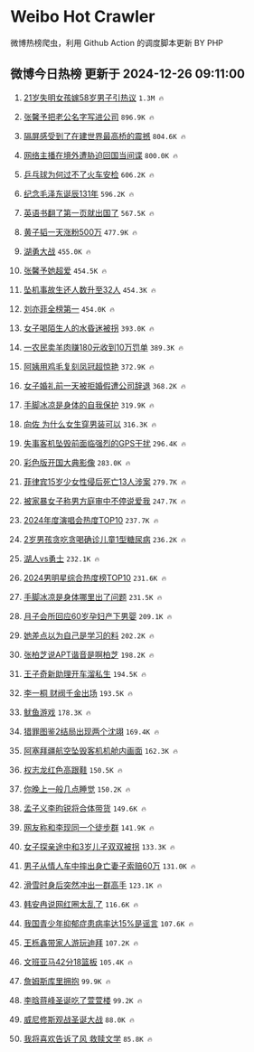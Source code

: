 # Weibo Hot Crawler 



微博热榜爬虫，利用 Github Action 的调度脚本更新 BY PHP 


## 微博今日热榜 更新于 2024-12-26 09:11:00 
1. [21岁失明女孩嫁58岁男子引热议](https://s.weibo.com/weibo?q=%2321%E5%B2%81%E5%A4%B1%E6%98%8E%E5%A5%B3%E5%AD%A9%E5%AB%8158%E5%B2%81%E7%94%B7%E5%AD%90%E5%BC%95%E7%83%AD%E8%AE%AE%23&t=31&band_rank=1&Refer=top) `1.3M 🔥` 

1. [张馨予把老公名字写进公司](https://s.weibo.com/weibo?q=%23%E5%BC%A0%E9%A6%A8%E4%BA%88%E6%8A%8A%E8%80%81%E5%85%AC%E5%90%8D%E5%AD%97%E5%86%99%E8%BF%9B%E5%85%AC%E5%8F%B8%23&t=31&band_rank=2&Refer=top) `896.9K 🔥` 

1. [隔屏感受到了在建世界最高桥的震撼](https://s.weibo.com/weibo?q=%23%E9%9A%94%E5%B1%8F%E6%84%9F%E5%8F%97%E5%88%B0%E4%BA%86%E5%9C%A8%E5%BB%BA%E4%B8%96%E7%95%8C%E6%9C%80%E9%AB%98%E6%A1%A5%E7%9A%84%E9%9C%87%E6%92%BC%23&t=31&band_rank=3&Refer=top) `804.6K 🔥` 

1. [网络主播在境外遭胁迫回国当间谍](https://s.weibo.com/weibo?q=%23%E7%BD%91%E7%BB%9C%E4%B8%BB%E6%92%AD%E5%9C%A8%E5%A2%83%E5%A4%96%E9%81%AD%E8%83%81%E8%BF%AB%E5%9B%9E%E5%9B%BD%E5%BD%93%E9%97%B4%E8%B0%8D%23&t=31&band_rank=4&Refer=top) `800.0K 🔥` 

1. [乒乓球为何过不了火车安检](https://s.weibo.com/weibo?q=%23%E4%B9%92%E4%B9%93%E7%90%83%E4%B8%BA%E4%BD%95%E8%BF%87%E4%B8%8D%E4%BA%86%E7%81%AB%E8%BD%A6%E5%AE%89%E6%A3%80%23&t=31&band_rank=5&Refer=top) `606.2K 🔥` 

1. [纪念毛泽东诞辰131年](https://s.weibo.com/weibo?q=%23%E7%BA%AA%E5%BF%B5%E6%AF%9B%E6%B3%BD%E4%B8%9C%E8%AF%9E%E8%BE%B0131%E5%B9%B4%23&t=31&band_rank=6&Refer=top) `596.2K 🔥` 

1. [英语书翻了第一页就出国了](https://s.weibo.com/weibo?q=%23%E8%8B%B1%E8%AF%AD%E4%B9%A6%E7%BF%BB%E4%BA%86%E7%AC%AC%E4%B8%80%E9%A1%B5%E5%B0%B1%E5%87%BA%E5%9B%BD%E4%BA%86%23&t=31&band_rank=7&Refer=top) `567.5K 🔥` 

1. [黄子韬一天涨粉500万](https://s.weibo.com/weibo?q=%23%E9%BB%84%E5%AD%90%E9%9F%AC%E4%B8%80%E5%A4%A9%E6%B6%A8%E7%B2%89500%E4%B8%87%23&t=31&band_rank=8&Refer=top) `477.9K 🔥` 

1. [湖勇大战](https://s.weibo.com/weibo?q=%23%E6%B9%96%E5%8B%87%E5%A4%A7%E6%88%98%23&t=31&band_rank=9&Refer=top) `455.0K 🔥` 

1. [张馨予她超爱](https://s.weibo.com/weibo?q=%23%E5%BC%A0%E9%A6%A8%E4%BA%88%E5%A5%B9%E8%B6%85%E7%88%B1%23&t=31&band_rank=10&Refer=top) `454.5K 🔥` 

1. [坠机事故生还人数升至32人](https://s.weibo.com/weibo?q=%23%E5%9D%A0%E6%9C%BA%E4%BA%8B%E6%95%85%E7%94%9F%E8%BF%98%E4%BA%BA%E6%95%B0%E5%8D%87%E8%87%B332%E4%BA%BA%23&t=31&band_rank=11&Refer=top) `454.3K 🔥` 

1. [刘亦菲全榜第一](https://s.weibo.com/weibo?q=%23%E5%88%98%E4%BA%A6%E8%8F%B2%E5%85%A8%E6%A6%9C%E7%AC%AC%E4%B8%80%23&t=31&band_rank=12&Refer=top) `454.0K 🔥` 

1. [女子喝陌生人的水昏迷被拐](https://s.weibo.com/weibo?q=%23%E5%A5%B3%E5%AD%90%E5%96%9D%E9%99%8C%E7%94%9F%E4%BA%BA%E7%9A%84%E6%B0%B4%E6%98%8F%E8%BF%B7%E8%A2%AB%E6%8B%90%23&t=31&band_rank=13&Refer=top) `393.0K 🔥` 

1. [一农民卖羊肉赚180元收到10万罚单](https://s.weibo.com/weibo?q=%23%E4%B8%80%E5%86%9C%E6%B0%91%E5%8D%96%E7%BE%8A%E8%82%89%E8%B5%9A180%E5%85%83%E6%94%B6%E5%88%B010%E4%B8%87%E7%BD%9A%E5%8D%95%23&t=31&band_rank=14&Refer=top) `389.3K 🔥` 

1. [阿姨用鸡毛复刻凤冠超惊艳](https://s.weibo.com/weibo?q=%23%E9%98%BF%E5%A7%A8%E7%94%A8%E9%B8%A1%E6%AF%9B%E5%A4%8D%E5%88%BB%E5%87%A4%E5%86%A0%E8%B6%85%E6%83%8A%E8%89%B3%23&t=31&band_rank=15&Refer=top) `372.9K 🔥` 

1. [女子婚礼前一天被拒婚假遭公司辞退](https://s.weibo.com/weibo?q=%23%E5%A5%B3%E5%AD%90%E5%A9%9A%E7%A4%BC%E5%89%8D%E4%B8%80%E5%A4%A9%E8%A2%AB%E6%8B%92%E5%A9%9A%E5%81%87%E9%81%AD%E5%85%AC%E5%8F%B8%E8%BE%9E%E9%80%80%23&t=31&band_rank=16&Refer=top) `368.2K 🔥` 

1. [手脚冰凉是身体的自我保护](https://s.weibo.com/weibo?q=%23%E6%89%8B%E8%84%9A%E5%86%B0%E5%87%89%E6%98%AF%E8%BA%AB%E4%BD%93%E7%9A%84%E8%87%AA%E6%88%91%E4%BF%9D%E6%8A%A4%23&t=31&band_rank=17&Refer=top) `319.9K 🔥` 

1. [向佐 为什么女生穿男装可以](https://s.weibo.com/weibo?q=%E5%90%91%E4%BD%90%20%E4%B8%BA%E4%BB%80%E4%B9%88%E5%A5%B3%E7%94%9F%E7%A9%BF%E7%94%B7%E8%A3%85%E5%8F%AF%E4%BB%A5&t=31&band_rank=18&Refer=top) `316.3K 🔥` 

1. [失事客机坠毁前面临强烈的GPS干扰](https://s.weibo.com/weibo?q=%23%E5%A4%B1%E4%BA%8B%E5%AE%A2%E6%9C%BA%E5%9D%A0%E6%AF%81%E5%89%8D%E9%9D%A2%E4%B8%B4%E5%BC%BA%E7%83%88%E7%9A%84GPS%E5%B9%B2%E6%89%B0%23&t=31&band_rank=19&Refer=top) `296.4K 🔥` 

1. [彩色版开国大典影像](https://s.weibo.com/weibo?q=%23%E5%BD%A9%E8%89%B2%E7%89%88%E5%BC%80%E5%9B%BD%E5%A4%A7%E5%85%B8%E5%BD%B1%E5%83%8F%23&t=31&band_rank=20&Refer=top) `283.0K 🔥` 

1. [菲律宾15岁少女性侵后死亡13人涉案](https://s.weibo.com/weibo?q=%23%E8%8F%B2%E5%BE%8B%E5%AE%BE15%E5%B2%81%E5%B0%91%E5%A5%B3%E6%80%A7%E4%BE%B5%E5%90%8E%E6%AD%BB%E4%BA%A113%E4%BA%BA%E6%B6%89%E6%A1%88%23&t=31&band_rank=21&Refer=top) `279.7K 🔥` 

1. [被家暴女子称男方庭审中不停说爱我](https://s.weibo.com/weibo?q=%23%E8%A2%AB%E5%AE%B6%E6%9A%B4%E5%A5%B3%E5%AD%90%E7%A7%B0%E7%94%B7%E6%96%B9%E5%BA%AD%E5%AE%A1%E4%B8%AD%E4%B8%8D%E5%81%9C%E8%AF%B4%E7%88%B1%E6%88%91%23&t=31&band_rank=22&Refer=top) `247.7K 🔥` 

1. [2024年度演唱会热度TOP10](https://s.weibo.com/weibo?q=%232024%E5%B9%B4%E5%BA%A6%E6%BC%94%E5%94%B1%E4%BC%9A%E7%83%AD%E5%BA%A6TOP10%23&t=31&band_rank=23&Refer=top) `237.7K 🔥` 

1. [2岁男孩贪吃贪喝确诊儿童1型糖尿病](https://s.weibo.com/weibo?q=%232%E5%B2%81%E7%94%B7%E5%AD%A9%E8%B4%AA%E5%90%83%E8%B4%AA%E5%96%9D%E7%A1%AE%E8%AF%8A%E5%84%BF%E7%AB%A51%E5%9E%8B%E7%B3%96%E5%B0%BF%E7%97%85%23&t=31&band_rank=24&Refer=top) `236.2K 🔥` 

1. [湖人vs勇士](https://s.weibo.com/weibo?q=%23%E6%B9%96%E4%BA%BAvs%E5%8B%87%E5%A3%AB%23&t=31&band_rank=25&Refer=top) `232.1K 🔥` 

1. [2024男明星综合热度榜TOP10](https://s.weibo.com/weibo?q=%232024%E7%94%B7%E6%98%8E%E6%98%9F%E7%BB%BC%E5%90%88%E7%83%AD%E5%BA%A6%E6%A6%9CTOP10%23&t=31&band_rank=26&Refer=top) `231.6K 🔥` 

1. [手脚冰凉是身体哪里出了问题](https://s.weibo.com/weibo?q=%23%E6%89%8B%E8%84%9A%E5%86%B0%E5%87%89%E6%98%AF%E8%BA%AB%E4%BD%93%E5%93%AA%E9%87%8C%E5%87%BA%E4%BA%86%E9%97%AE%E9%A2%98%23&t=31&band_rank=27&Refer=top) `231.5K 🔥` 

1. [月子会所回应60岁孕妇产下男婴](https://s.weibo.com/weibo?q=%23%E6%9C%88%E5%AD%90%E4%BC%9A%E6%89%80%E5%9B%9E%E5%BA%9460%E5%B2%81%E5%AD%95%E5%A6%87%E4%BA%A7%E4%B8%8B%E7%94%B7%E5%A9%B4%23&t=31&band_rank=28&Refer=top) `209.1K 🔥` 

1. [她差点以为自己是学习的料](https://s.weibo.com/weibo?q=%E5%A5%B9%E5%B7%AE%E7%82%B9%E4%BB%A5%E4%B8%BA%E8%87%AA%E5%B7%B1%E6%98%AF%E5%AD%A6%E4%B9%A0%E7%9A%84%E6%96%99&t=31&band_rank=29&Refer=top) `202.2K 🔥` 

1. [张柏芝说APT谐音是啊柏芝](https://s.weibo.com/weibo?q=%E5%BC%A0%E6%9F%8F%E8%8A%9D%E8%AF%B4APT%E8%B0%90%E9%9F%B3%E6%98%AF%E5%95%8A%E6%9F%8F%E8%8A%9D&t=31&band_rank=30&Refer=top) `198.2K 🔥` 

1. [王子奇新助理开车溜私生](https://s.weibo.com/weibo?q=%23%E7%8E%8B%E5%AD%90%E5%A5%87%E6%96%B0%E5%8A%A9%E7%90%86%E5%BC%80%E8%BD%A6%E6%BA%9C%E7%A7%81%E7%94%9F%23&t=31&band_rank=31&Refer=top) `194.5K 🔥` 

1. [李一桐 财阀千金出场](https://s.weibo.com/weibo?q=%E6%9D%8E%E4%B8%80%E6%A1%90%20%E8%B4%A2%E9%98%80%E5%8D%83%E9%87%91%E5%87%BA%E5%9C%BA&t=31&band_rank=32&Refer=top) `193.5K 🔥` 

1. [鱿鱼游戏](https://s.weibo.com/weibo?q=%E9%B1%BF%E9%B1%BC%E6%B8%B8%E6%88%8F&t=31&band_rank=33&Refer=top) `178.3K 🔥` 

1. [猎罪图鉴2结局出现两个沈翊](https://s.weibo.com/weibo?q=%23%E7%8C%8E%E7%BD%AA%E5%9B%BE%E9%89%B42%E7%BB%93%E5%B1%80%E5%87%BA%E7%8E%B0%E4%B8%A4%E4%B8%AA%E6%B2%88%E7%BF%8A%23&t=31&band_rank=34&Refer=top) `169.4K 🔥` 

1. [阿塞拜疆航空坠毁客机机舱内画面](https://s.weibo.com/weibo?q=%23%E9%98%BF%E5%A1%9E%E6%8B%9C%E7%96%86%E8%88%AA%E7%A9%BA%E5%9D%A0%E6%AF%81%E5%AE%A2%E6%9C%BA%E6%9C%BA%E8%88%B1%E5%86%85%E7%94%BB%E9%9D%A2%23&t=31&band_rank=35&Refer=top) `162.3K 🔥` 

1. [权志龙红色高跟鞋](https://s.weibo.com/weibo?q=%23%E6%9D%83%E5%BF%97%E9%BE%99%E7%BA%A2%E8%89%B2%E9%AB%98%E8%B7%9F%E9%9E%8B%23&t=31&band_rank=36&Refer=top) `150.5K 🔥` 

1. [你晚上一般几点睡觉](https://s.weibo.com/weibo?q=%23%E4%BD%A0%E6%99%9A%E4%B8%8A%E4%B8%80%E8%88%AC%E5%87%A0%E7%82%B9%E7%9D%A1%E8%A7%89%23&t=31&band_rank=37&Refer=top) `150.2K 🔥` 

1. [孟子义李昀锐将合体带货](https://s.weibo.com/weibo?q=%23%E5%AD%9F%E5%AD%90%E4%B9%89%E6%9D%8E%E6%98%80%E9%94%90%E5%B0%86%E5%90%88%E4%BD%93%E5%B8%A6%E8%B4%A7%23&t=31&band_rank=38&Refer=top) `149.6K 🔥` 

1. [网友称和李现同一个徒步群](https://s.weibo.com/weibo?q=%23%E7%BD%91%E5%8F%8B%E7%A7%B0%E5%92%8C%E6%9D%8E%E7%8E%B0%E5%90%8C%E4%B8%80%E4%B8%AA%E5%BE%92%E6%AD%A5%E7%BE%A4%23&t=31&band_rank=39&Refer=top) `141.9K 🔥` 

1. [女子探亲途中和3岁儿子双双被拐](https://s.weibo.com/weibo?q=%23%E5%A5%B3%E5%AD%90%E6%8E%A2%E4%BA%B2%E9%80%94%E4%B8%AD%E5%92%8C3%E5%B2%81%E5%84%BF%E5%AD%90%E5%8F%8C%E5%8F%8C%E8%A2%AB%E6%8B%90%23&t=31&band_rank=40&Refer=top) `133.3K 🔥` 

1. [男子从情人车中摔出身亡妻子索赔60万](https://s.weibo.com/weibo?q=%23%E7%94%B7%E5%AD%90%E4%BB%8E%E6%83%85%E4%BA%BA%E8%BD%A6%E4%B8%AD%E6%91%94%E5%87%BA%E8%BA%AB%E4%BA%A1%E5%A6%BB%E5%AD%90%E7%B4%A2%E8%B5%9460%E4%B8%87%23&t=31&band_rank=41&Refer=top) `131.0K 🔥` 

1. [滑雪时身后突然冲出一群高手](https://s.weibo.com/weibo?q=%23%E6%BB%91%E9%9B%AA%E6%97%B6%E8%BA%AB%E5%90%8E%E7%AA%81%E7%84%B6%E5%86%B2%E5%87%BA%E4%B8%80%E7%BE%A4%E9%AB%98%E6%89%8B%23&t=31&band_rank=42&Refer=top) `123.1K 🔥` 

1. [韩安冉说网红圈太乱了](https://s.weibo.com/weibo?q=%23%E9%9F%A9%E5%AE%89%E5%86%89%E8%AF%B4%E7%BD%91%E7%BA%A2%E5%9C%88%E5%A4%AA%E4%B9%B1%E4%BA%86%23&t=31&band_rank=43&Refer=top) `116.6K 🔥` 

1. [我国青少年抑郁症患病率达15%是谣言](https://s.weibo.com/weibo?q=%23%E6%88%91%E5%9B%BD%E9%9D%92%E5%B0%91%E5%B9%B4%E6%8A%91%E9%83%81%E7%97%87%E6%82%A3%E7%97%85%E7%8E%87%E8%BE%BE15%25%E6%98%AF%E8%B0%A3%E8%A8%80%23&t=31&band_rank=44&Refer=top) `107.6K 🔥` 

1. [王栎鑫带家人游玩迪拜](https://s.weibo.com/weibo?q=%23%E7%8E%8B%E6%A0%8E%E9%91%AB%E5%B8%A6%E5%AE%B6%E4%BA%BA%E6%B8%B8%E7%8E%A9%E8%BF%AA%E6%8B%9C%23&t=31&band_rank=45&Refer=top) `107.2K 🔥` 

1. [文班亚马42分18篮板](https://s.weibo.com/weibo?q=%23%E6%96%87%E7%8F%AD%E4%BA%9A%E9%A9%AC42%E5%88%8618%E7%AF%AE%E6%9D%BF%23&t=31&band_rank=46&Refer=top) `105.4K 🔥` 

1. [詹姆斯库里拥抱](https://s.weibo.com/weibo?q=%23%E8%A9%B9%E5%A7%86%E6%96%AF%E5%BA%93%E9%87%8C%E6%8B%A5%E6%8A%B1%23&t=31&band_rank=47&Refer=top) `99.9K 🔥` 

1. [李晗蒋峰圣诞吃了萱萱楼](https://s.weibo.com/weibo?q=%23%E6%9D%8E%E6%99%97%E8%92%8B%E5%B3%B0%E5%9C%A3%E8%AF%9E%E5%90%83%E4%BA%86%E8%90%B1%E8%90%B1%E6%A5%BC%23&t=31&band_rank=48&Refer=top) `99.2K 🔥` 

1. [威尼修斯观战圣诞大战](https://s.weibo.com/weibo?q=%23%E5%A8%81%E5%B0%BC%E4%BF%AE%E6%96%AF%E8%A7%82%E6%88%98%E5%9C%A3%E8%AF%9E%E5%A4%A7%E6%88%98%23&t=31&band_rank=49&Refer=top) `88.0K 🔥` 

1. [我将喜欢告诉了风 救赎文学](https://s.weibo.com/weibo?q=%E6%88%91%E5%B0%86%E5%96%9C%E6%AC%A2%E5%91%8A%E8%AF%89%E4%BA%86%E9%A3%8E%20%E6%95%91%E8%B5%8E%E6%96%87%E5%AD%A6&t=31&band_rank=50&Refer=top) `85.8K 🔥` 

